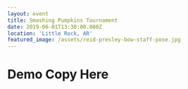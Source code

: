 ```yaml
---
layout: event
title: Smashing Pumpkins Tournament
date: 2019-06-01T13:30:00.000Z
location: 'Little Rock, AR'
featured_image: /assets/reid-presley-bow-staff-pose.jpg
---
```

# Demo Copy Here
